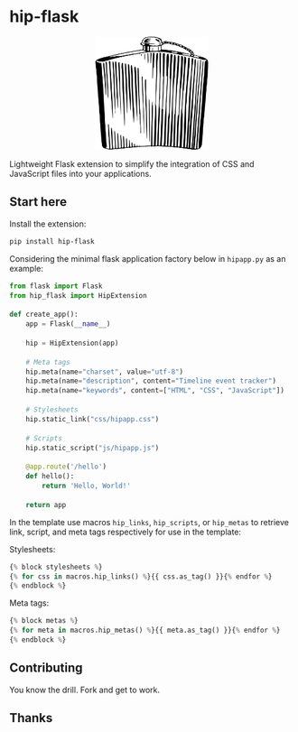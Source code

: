# hip-flask

<p align="center">
    <img src="flask.svg" width="200" height="200" alt="Hip flask" />
</p>

Lightweight Flask extension to simplify the integration of CSS and JavaScript files
into your applications.

## Start here 

Install the extension:

```sh
pip install hip-flask
```

Considering the minimal flask application factory below in `hipapp.py` as an example:

```python
from flask import Flask
from hip_flask import HipExtension

def create_app():
    app = Flask(__name__)

    hip = HipExtension(app)

    # Meta tags
    hip.meta(name="charset", value="utf-8")
    hip.meta(name="description", content="Timeline event tracker")
    hip.meta(name="keywords", content=["HTML", "CSS", "JavaScript"])
    
    # Stylesheets
    hip.static_link("css/hipapp.css")

    # Scripts
    hip.static_script("js/hipapp.js")

    @app.route('/hello')
    def hello():
        return 'Hello, World!'

    return app
```

In the template use macros `hip_links`, `hip_scripts`, or `hip_metas` to retrieve link,
script, and meta tags respectively for use in the template:

Stylesheets:

```python
{% block stylesheets %}
{% for css in macros.hip_links() %}{{ css.as_tag() }}{% endfor %}
{% endblock %}
```

Meta tags:

```python
{% block metas %}
{% for meta in macros.hip_metas() %}{{ meta.as_tag() }}{% endfor %}
{% endblock %}
```

## Contributing

You know the drill. Fork and get to work.

## Thanks
